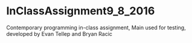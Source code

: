 # InClassAssignment9_8_2016
Contemporary programming in-class assignment, Main used for testing, developed by Evan Tellep and Bryan Racic
